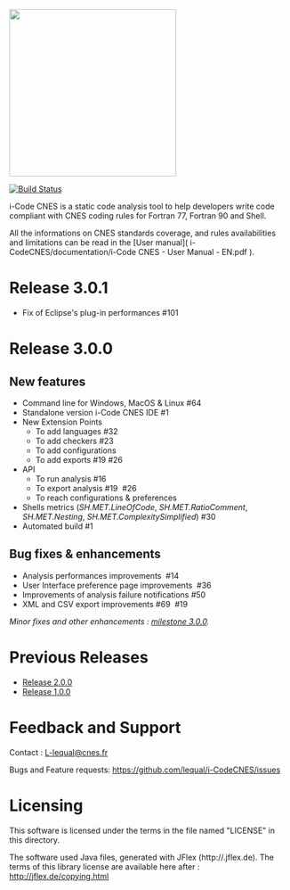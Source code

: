 <img src="https://github.com/lequal/i-CodeCNES/blob/master/img/logo-i-code-cnes.png" width="300"/>

[![Build Status](https://travis-ci.org/lequal/i-CodeCNES.svg?branch=master)](https://travis-ci.org/lequal/i-CodeCNES)

i-Code CNES is a static code analysis tool to help developers write code compliant with CNES coding rules for Fortran 77, Fortran 90 and Shell.

All the informations on CNES standards coverage, and rules availabilities and limitations can be read in the [User manual]( i-CodeCNES/documentation/i-Code CNES - User Manual - EN.pdf ). 

Release 3.0.1
=============
* Fix of Eclipse's plug-in performances #101

Release 3.0.0
=============

## New features
* Command line for Windows, MacOS & Linux #64 
* Standalone version i-Code CNES IDE #1 
* New Extension Points  
  * To add languages #32   
  * To add checkers #23   
  * To add configurations   
  * To add exports #19 #26 
* API  
  * To run analysis #16   
  * To export analysis #19  #26   
  * To reach configurations & preferences 
* Shells metrics (*SH.MET.LineOfCode*, *SH.MET.RatioComment*, *SH.MET.Nesting*, *SH.MET.ComplexitySimplified*) #30 
* Automated build #1

## Bug fixes & enhancements
* Analysis performances improvements  #14 
* User Interface preference page improvements  #36 
* Improvements of analysis failure notifications #50 
* XML and CSV export improvements #69  #19 

*Minor fixes and other enhancements : [milestone 3.0.0](https://github.com/lequal/i-CodeCNES/milestone/1).*

Previous Releases
=================
* [Release 2.0.0](https://github.com/lequal/i-CodeCNES/releases/tag/v2.0.0)
* [Release 1.0.0](https://github.com/lequal/i-CodeCNES/releases/tag/v1.0.0)


Feedback and Support
====================
Contact : L-lequal@cnes.fr

Bugs and Feature requests: https://github.com/lequal/i-CodeCNES/issues 

Licensing
=========
This software is licensed under the terms in the file named "LICENSE" in this directory.

The software used Java files, generated with JFlex (http://.jflex.de). The terms of this library license are available here after : http://jflex.de/copying.html
